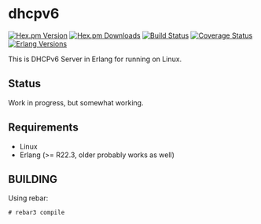 dhcpv6
======
[![Hex.pm Version][hexpm version]][hexpm]
[![Hex.pm Downloads][hexpm downloads]][hexpm]
[![Build Status][gh badge]][gh]
[![Coverage Status][coveralls badge]][coveralls]
[![Erlang Versions][erlang version badge]][gh]

This is DHCPv6 Server in Erlang for running on Linux.

Status
------

Work in progress, but somewhat working.

Requirements
------------

* Linux
* Erlang (>= R22.3, older probably works as well)

BUILDING
--------

Using rebar:

    # rebar3 compile

<!-- Badges -->
[hexpm]: https://hex.pm/packages/dhcpv6
[hexpm version]: https://img.shields.io/hexpm/v/dhcpv6.svg?style=flat-square
[hexpm downloads]: https://img.shields.io/hexpm/dt/dhcpv6.svg?style=flat-square
[gh]: https://github.com/travelping/dhcpv6/actions/workflows/main.yml
[gh badge]: https://img.shields.io/github/workflow/status/travelping/dhcpv6/CI?style=flat-square
[coveralls]: https://coveralls.io/github/travelping/dhcpv6
[coveralls badge]: https://img.shields.io/coveralls/travelping/dhcpv6/master.svg?style=flat-square
[erlang version badge]: https://img.shields.io/badge/erlang-22.3%20to%2023.2-blue.svg?style=flat-square
